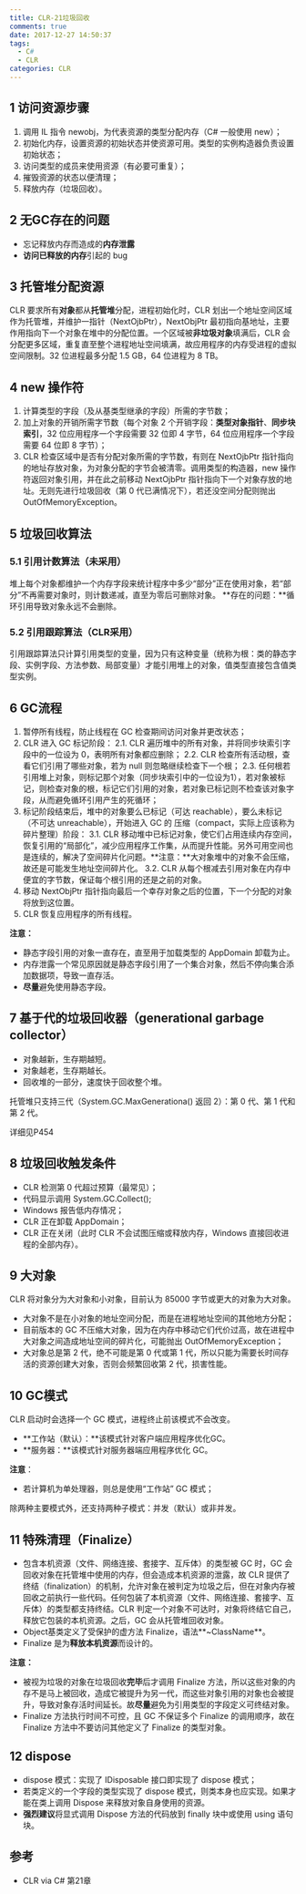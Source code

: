 ```yaml
---
title: CLR-21垃圾回收
comments: true
date: 2017-12-27 14:50:37
tags:
  - C#
  - CLR
categories: CLR
---
```

## 1 访问资源步骤

1. 调用 IL 指令 newobj，为代表资源的类型分配内存（C# 一般使用 new）；
2. 初始化内存，设置资源的初始状态并使资源可用。类型的实例构造器负责设置初始状态；
3. 访问类型的成员来使用资源（有必要可重复）；
4. 摧毁资源的状态以便清理；
5. 释放内存（垃圾回收）。
<!--more-->

## 2 无GC存在的问题

- 忘记释放内存而造成的**内存泄露**
- **访问已释放的内存**引起的 bug

## 3 托管堆分配资源

CLR 要求所有**对象**都从**托管堆**分配，进程初始化时，CLR 划出一个地址空间区域作为托管堆，并维护一指针（NextOjbPtr），NextObjPtr 最初指向基地址，主要作用指向下一个对象在堆中的分配位置。一个区域被**非垃圾对象**填满后，CLR 会分配更多区域，重复直至整个进程地址空间填满，故应用程序的内存受进程的虚拟空间限制。32 位进程最多分配 1.5 GB，64 位进程为 8 TB。

## 4 new 操作符

1. 计算类型的字段（及从基类型继承的字段）所需的字节数；
2. 加上对象的开销所需字节数（每个对象 2 个开销字段：**类型对象指针**、**同步块索引**，32 位应用程序一个字段需要 32 位即 4 字节，64 位应用程序一个字段需要 64 位即 8 字节）；
3. CLR 检查区域中是否有分配对象所需的字节数，有则在 NextOjbPtr 指针指向的地址存放对象，为对象分配的字节会被清零。调用类型的构造器，new 操作符返回对象引用，并在此之前移动 NextOjbPtr 指针指向下一个对象存放的地址。无则先进行垃圾回收（第 0 代已满情况下），若还没空间分配则抛出 OutOfMemoryException。

## 5 垃圾回收算法

### 5.1 引用计数算法（未采用）

堆上每个对象都维护一个内存字段来统计程序中多少“部分”正在使用对象，若“部分”不再需要对象时，则计数递减，直至为零后可删除对象。
**存在的问题：**循环引用导致对象永远不会删除。

### 5.2 引用跟踪算法（CLR采用）

引用跟踪算法只计算引用类型的变量，因为只有这种变量（统称为根：类的静态字段、实例字段、方法参数、局部变量）才能引用堆上的对象，值类型直接包含值类型实例。

## 6 GC流程

1. 暂停所有线程，防止线程在 GC 检查期间访问对象并更改状态；
2. CLR 进入 GC 标记阶段：
  2.1. CLR 遍历堆中的所有对象，并将同步块索引字段中的一位设为 0，表明所有对象都应删除；
  2.2. CLR 检查所有活动根，查看它们引用了哪些对象，若为 null 则忽略继续检查下一个根；
  2.3. 任何根若引用堆上对象，则标记那个对象（同步块索引中的一位设为1），若对象被标记，则检查对象的根，标记它们引用的对象，若对象已标记则不检查该对象字段，从而避免循环引用产生的死循环；
3. 标记阶段结束后，堆中的对象要么已标记（可达 reachable），要么未标记（不可达 unreachable），开始进入 GC 的 压缩（compact，实际上应该称为碎片整理）阶段：
  3.1. CLR 移动堆中已标记对象，使它们占用连续内存空间，恢复引用的“局部化”，减少应用程序工作集，从而提升性能。另外可用空间也是连续的，解决了空间碎片化问题。**注意：**大对象堆中的对象不会压缩，故还是可能发生地址空间碎片化。
  3.2. CLR 从每个根减去引用对象在内存中便宜的字节数，保证每个根引用的还是之前的对象。
4. 移动 NextObjPtr 指针指向最后一个幸存对象之后的位置，下一个分配的对象将放到这位置。
5. CLR 恢复应用程序的所有线程。

**注意：**

- 静态字段引用的对象一直存在，直至用于加载类型的 AppDomain 卸载为止。
- 内存泄露一个常见原因就是静态字段引用了一个集合对象，然后不停向集合添加数据项，导致一直存活。
- **尽量**避免使用静态字段。

## 7 基于代的垃圾回收器（generational garbage collector）

- 对象越新，生存期越短。
- 对象越老，生存期越长。
- 回收堆的一部分，速度快于回收整个堆。

托管堆只支持三代（System.GC.MaxGenerationa() 返回 2）：第 0 代、第 1 代和第 2 代。

详细见P454

## 8 垃圾回收触发条件

- CLR 检测第 0 代超过预算（最常见）；
- 代码显示调用 System.GC.Collect();
- Windows 报告低内存情况；
- CLR 正在卸载 AppDomain；
- CLR 正在关闭（此时 CLR 不会试图压缩或释放内存，Windows 直接回收进程的全部内存）。

## 9 大对象

CLR 将对象分为大对象和小对象，目前认为 85000 字节或更大的对象为大对象。

- 大对象不是在小对象的地址空间分配，而是在进程地址空间的其他地方分配；
- 目前版本的 GC 不压缩大对象，因为在内存中移动它们代价过高，故在进程中大对象之间造成地址空间的碎片化，可能抛出 OutOfMemoryException；
- 大对象总是第 2 代，绝不可能是第 0 代或第 1 代，所以只能为需要长时间存活的资源创建大对象，否则会频繁回收第 2 代，损害性能。

## 10 GC模式

CLR 启动时会选择一个 GC 模式，进程终止前该模式不会改变。

- **工作站（默认）：**该模式针对客户端应用程序优化GC。
- **服务器：**该模式针对服务器端应用程序优化 GC。

**注意**：

- 若计算机为单处理器，则总是使用“工作站” GC 模式；

除两种主要模式外，还支持两种子模式：并发（默认）或非并发。

## 11 特殊清理（Finalize）

- 包含本机资源（文件、网络连接、套接字、互斥体）的类型被 GC 时，GC 会回收对象在托管堆中使用的内存，但会造成本机资源的泄露，故 CLR 提供了终结（finalization）的机制，允许对象在被判定为垃圾之后，但在对象内存被回收之前执行一些代码。任何包装了本机资源（文件、网络连接、套接字、互斥体）的类型都支持终结。CLR 判定一个对象不可达时，对象将终结它自己，释放它包装的本机资源。之后，GC 会从托管堆回收对象。
- Object基类定义了受保护的虚方法 Finalize，语法**~ClassName**。
- Finalize 是为**释放本机资源**而设计的。

**注意：**

- 被视为垃圾的对象在垃圾回收**完毕**后才调用 Finalize 方法，所以这些对象的内存不是马上被回收，造成它被提升为另一代，而这些对象引用的对象也会被提升，导致对象存活时间延长。故**尽量**避免为引用类型的字段定义可终结对象。
- Finalize 方法执行时间不可控，且 GC 不保证多个 Finalize 的调用顺序，故在 Finalize 方法中不要访问其他定义了 Finalize 的类型对象。

## 12 dispose

- dispose 模式：实现了 IDisposable 接口即实现了 dispose 模式；
- 若类定义的一个字段的类型实现了 dispose 模式，则类本身也应实现。如果才能在类上调用 Dispose 来释放对象自身使用的资源。
- **强烈建议**将显式调用 Dispose 方法的代码放到 finally 块中或使用 using 语句块。

## 参考

- CLR via C# 第21章